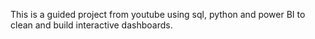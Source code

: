 This is a guided project from youtube using sql, python and power BI to clean and build interactive dashboards.
